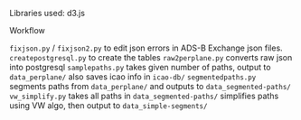 Libraries used:
	d3.js


Workflow

`fixjson.py` / `fixjson2.py` to edit json errors in ADS-B Exchange json files.
`createpostgresql.py`        to create the tables
`raw2perplane.py`            converts raw json into postgresql
`samplepaths.py`             takes given number of paths, output to `data_perplane/`
                             also saves icao info in `icao-db/`
`segmentedpaths.py`          segments paths from `data_perplane/`
                             and outputs to `data_segmented-paths/`
`vw_simplify.py`             takes all paths in `data_segmented-paths/`
                             simplifies paths using VW algo, then output
                             to `data_simple-segments/`
